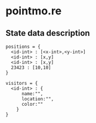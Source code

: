 pointmo.re
==

State data description
--

```
positions = {
  <id-int> : [<x-int>,<y-int>]
  <id-int> : [x,y]
  <id-int> : [x,y]
  23423 : [10,10]
}
```
```
visitors = {
  <id-int> : {
      name:"",
      location:"",
      color:""
    }
}
```
